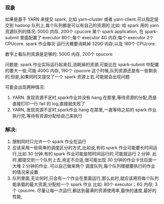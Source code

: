 ### 现象
如果是基于 YARN 来提交 spark, 比如 yarn-cluster 或者 yarn-client.可以指定提交到 hadoop 队列上,每个队列都是可以有自己的资源的
比如:
给 spark 用的 yarn 资源队列的情况: 500G 内存, 200个 cpucore
某个 spark application, 在 spark-submit 里面配置了 executor 80个;每个 executor 4G 内存;每个 executor 2个 CPUcore. spark 作业每次
运行大概要消耗掉 320G 内存,以及 160个 CPUcore.

数字上看队列资源是足够的: 500G 内存, 200个 cpucore

问题是:
spark 作业实际运行起来后,消耗掉的资源,可能比在 spark-submit 中配置的要大一些,可能 400G 内存, 190个 cpucore
这个时候,队列资源还是有一些剩余的,但是,如果同时又提交了一个 spark 资源上去,可能就会出现问题

可能会出现两种情况:
1. YARN. 发现资源不足时,spark作业并没有 hang 在那里,等待资源的分配,而是直接打印一行 fail 的 log,直接就失败了
2. YARN, 发现资源不足时,spark作业 hang 在那里,一直等待之前的 spark 作业执行完,等待有资源分配给自己来执行

### 解决:
1. 限制同时只允许一个 spark 作业在运行
2. 应该采用一些简单的调度区分的方式,比如说,有的 spark 作业可能要长时间运行,比如 30 分钟.有的 spark 作业可能是短时间运行的,可能就运行 2 分钟.
此时,都提交到一个队列上去,肯定不合适,很可能出现 30 分钟的作业卡住后面一大堆 2 分钟的作业.
可以自己做来两个 调度队列,每个队列根据要执行的作业的情况来设置
3. 队列里面,无论何时,只会有一个作业在里面运行,那么此时,就应该用将每个队列能承载的最大资源,分配给一个 spark 作业
比如: 80个 executor；6G 内存; 3个 cpucore.
尽量让每一次运行,都达到最满的资源使用率,最快的速度,最好的性能,